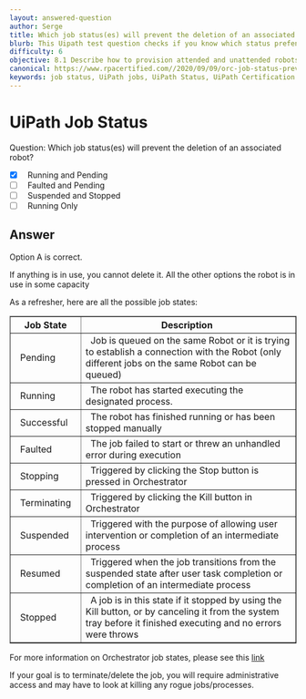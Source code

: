 ```yaml
---
layout: answered-question
author: Serge
title: Which job status(es) will prevent the deletion of an associated robot?
blurb: This Uipath test question checks if you know which status prefents Orchestrator robot deletion.
difficulty: 6
objective: 8.1 Describe how to provision attended and unattended robots to UiPath Orchestrator
canonical: https://www.rpacertified.com//2020/09/09/orc-job-status-prevent-robot-deletion.html
keywords: job status, UiPath jobs, UiPath Status, UiPath Certification Status, UiPath Cert Jobs
---
```


<h1>UiPath Job Status</h1>

Question:  Which job status(es) will prevent the deletion of an associated robot?

 - [X] &nbsp;  Running and Pending
 - [ ] &nbsp;  Faulted and Pending
 - [ ] &nbsp;  Suspended and Stopped
 - [ ] &nbsp;  Running Only

## Answer

Option A is correct.

If anything is in use, you cannot delete it.  All the other options the robot is in use in some capacity

As a refresher, here are all the possible job states:

<table border="1">
<tr>
  <th>&nbsp;&nbsp;Job State&nbsp;&nbsp;</th>
  <th>&nbsp;&nbsp;Description &nbsp;&nbsp;</th>
</tr>
<tr>
  <td>&nbsp;&nbsp;Pending&nbsp;&nbsp;</td>
  <td>&nbsp;&nbsp;Job is queued on the same Robot or it is trying to establish a connection with the Robot (only different jobs on the same Robot can be queued) &nbsp;&nbsp;</td>
</tr>
<tr>
  <td>&nbsp;&nbsp;Running&nbsp;&nbsp;</td>
  <td>&nbsp;&nbsp;The robot has started executing the designated process. &nbsp;&nbsp;</td>
</tr>
<tr>
  <td>&nbsp;&nbsp;Successful&nbsp;&nbsp;</td>
  <td>&nbsp;&nbsp;The robot has finished running or has been stopped manually &nbsp;&nbsp;</td>
</tr>
<tr>
  <td>&nbsp;&nbsp;Faulted&nbsp;&nbsp;</td>
  <td>&nbsp;&nbsp;The job failed to start or threw an unhandled error during execution &nbsp;&nbsp;</td>
</tr>
<tr>
  <td>&nbsp;&nbsp;Stopping&nbsp;&nbsp;</td>
  <td>&nbsp;&nbsp;Triggered by clicking the Stop button is pressed in Orchestrator &nbsp;&nbsp;</td>
</tr>
<tr>
  <td>&nbsp;&nbsp;Terminating&nbsp;&nbsp;</td>
  <td>&nbsp;&nbsp;Triggered by clicking the Kill button in Orchestrator &nbsp;&nbsp;</td>
</tr>
<tr>
  <td>&nbsp;&nbsp;Suspended&nbsp;&nbsp;</td>
  <td>&nbsp;&nbsp;Triggered with the purpose of allowing user intervention or completion of an intermediate process &nbsp;&nbsp;</td>
</tr>
<tr>
  <td>&nbsp;&nbsp;Resumed&nbsp;&nbsp;</td>
  <td>&nbsp;&nbsp;Triggered when the job transitions from the suspended state after user task completion or completion of an intermediate process  &nbsp;&nbsp;</td>
</tr>
<tr>
  <td>&nbsp;&nbsp;Stopped&nbsp;&nbsp;</td>
  <td>&nbsp;&nbsp;A job is in this state if it stopped by using the Kill button, or by canceling it from the system tray before it finished executing and no errors were throws &nbsp;&nbsp;</td>
</tr>
 </table>

For more information on Orchestrator job states, please see this <a href="https://docs.uipath.com/orchestrator/docs/job-states">link</a>

If your goal is to terminate/delete the job, you will require administrative access and may have to look at killing any rogue jobs/processes. 
